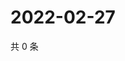 # 2022-02-27

共 0 条

<!-- BEGIN WEIBO -->
<!-- 最后更新时间 Sun Feb 27 2022 21:16:41 GMT+0800 (China Standard Time) -->

<!-- END WEIBO -->
